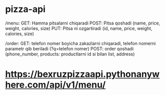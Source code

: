 # pizza-api

/menu:
GET: Hamma pitsalarni chiqaradi
POST: Pitsa qoshadi (name, price, weight, calories, size)
PUT: Pitsa ni ozgartiradi (id, name, price, weight, calories, size)

/order:
GET: telefon nomer boyicha zakazlarni chiqaradi, telefon nomerni parametr qib beriladi (?q=telefon nomer)
POST: order qoshadi (phone_number, products: productlarni id si bilan list, address)

# https://bexruzpizzaapi.pythonanywhere.com/api/v1/menu/

